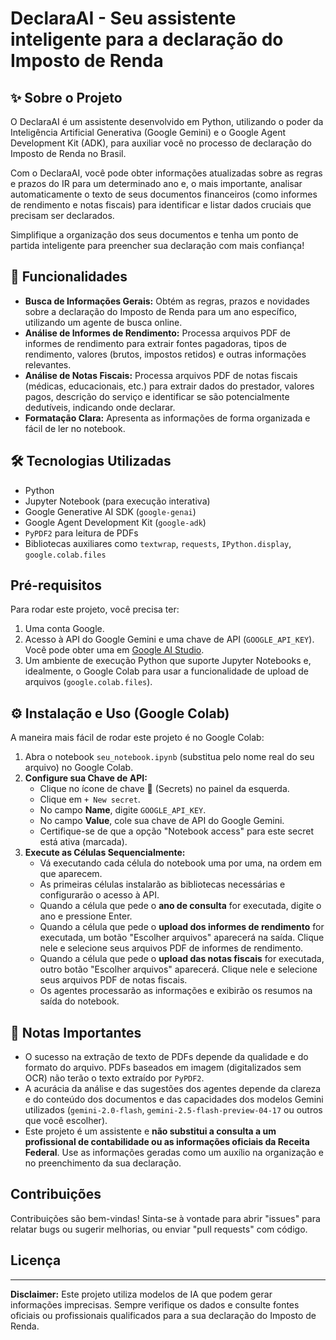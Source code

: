 # DeclaraAI - Seu assistente inteligente para a declaração do Imposto de Renda

## ✨ Sobre o Projeto

O DeclaraAI é um assistente desenvolvido em Python, utilizando o poder da Inteligência Artificial Generativa (Google Gemini) e o Google Agent Development Kit (ADK), para auxiliar você no processo de declaração do Imposto de Renda no Brasil.

Com o DeclaraAI, você pode obter informações atualizadas sobre as regras e prazos do IR para um determinado ano e, o mais importante, analisar automaticamente o texto de seus documentos financeiros (como informes de rendimento e notas fiscais) para identificar e listar dados cruciais que precisam ser declarados.

Simplifique a organização dos seus documentos e tenha um ponto de partida inteligente para preencher sua declaração com mais confiança!

## 🚀 Funcionalidades

*   **Busca de Informações Gerais:** Obtém as regras, prazos e novidades sobre a declaração do Imposto de Renda para um ano específico, utilizando um agente de busca online.
*   **Análise de Informes de Rendimento:** Processa arquivos PDF de informes de rendimento para extrair fontes pagadoras, tipos de rendimento, valores (brutos, impostos retidos) e outras informações relevantes.
*   **Análise de Notas Fiscais:** Processa arquivos PDF de notas fiscais (médicas, educacionais, etc.) para extrair dados do prestador, valores pagos, descrição do serviço e identificar se são potencialmente dedutíveis, indicando onde declarar.
*   **Formatação Clara:** Apresenta as informações de forma organizada e fácil de ler no notebook.

## 🛠️ Tecnologias Utilizadas

*   Python
*   Jupyter Notebook (para execução interativa)
*   Google Generative AI SDK (`google-genai`)
*   Google Agent Development Kit (`google-adk`)
*   `PyPDF2` para leitura de PDFs
*   Bibliotecas auxiliares como `textwrap`, `requests`, `IPython.display`, `google.colab.files`

## Pré-requisitos

Para rodar este projeto, você precisa ter:

1.  Uma conta Google.
2.  Acesso à API do Google Gemini e uma chave de API (`GOOGLE_API_KEY`). Você pode obter uma em [Google AI Studio](https://aistudio.google.com/).
3.  Um ambiente de execução Python que suporte Jupyter Notebooks e, idealmente, o Google Colab para usar a funcionalidade de upload de arquivos (`google.colab.files`).

## ⚙️ Instalação e Uso (Google Colab)

A maneira mais fácil de rodar este projeto é no Google Colab:

1.  Abra o notebook `seu_notebook.ipynb` (substitua pelo nome real do seu arquivo) no Google Colab.
2.  **Configure sua Chave de API:**
    *   Clique no ícone de chave 🔑 (Secrets) no painel da esquerda.
    *   Clique em `+ New secret`.
    *   No campo **Name**, digite `GOOGLE_API_KEY`.
    *   No campo **Value**, cole sua chave de API do Google Gemini.
    *   Certifique-se de que a opção "Notebook access" para este secret está ativa (marcada).
3.  **Execute as Células Sequencialmente:**
    *   Vá executando cada célula do notebook uma por uma, na ordem em que aparecem.
    *   As primeiras células instalarão as bibliotecas necessárias e configurarão o acesso à API.
    *   Quando a célula que pede o **ano de consulta** for executada, digite o ano e pressione Enter.
    *   Quando a célula que pede o **upload dos informes de rendimento** for executada, um botão "Escolher arquivos" aparecerá na saída. Clique nele e selecione seus arquivos PDF de informes de rendimento.
    *   Quando a célula que pede o **upload das notas fiscais** for executada, outro botão "Escolher arquivos" aparecerá. Clique nele e selecione seus arquivos PDF de notas fiscais.
    *   Os agentes processarão as informações e exibirão os resumos na saída do notebook.

## 📝 Notas Importantes

*   O sucesso na extração de texto de PDFs depende da qualidade e do formato do arquivo. PDFs baseados em imagem (digitalizados sem OCR) não terão o texto extraído por `PyPDF2`.
*   A acurácia da análise e das sugestões dos agentes depende da clareza e do conteúdo dos documentos e das capacidades dos modelos Gemini utilizados (`gemini-2.0-flash`, `gemini-2.5-flash-preview-04-17` ou outros que você escolher).
*   Este projeto é um assistente e **não substitui a consulta a um profissional de contabilidade ou as informações oficiais da Receita Federal**. Use as informações geradas como um auxílio na organização e no preenchimento da sua declaração.

## Contribuições

Contribuições são bem-vindas! Sinta-se à vontade para abrir "issues" para relatar bugs ou sugerir melhorias, ou enviar "pull requests" com código.

## Licença

---

**Disclaimer:** Este projeto utiliza modelos de IA que podem gerar informações imprecisas. Sempre verifique os dados e consulte fontes oficiais ou profissionais qualificados para a sua declaração do Imposto de Renda.
